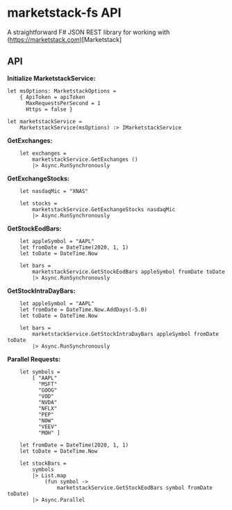 # marketstack-fs API
A straightforward F# JSON REST library for working with (https://marketstack.com)[Marketstack]

## API

**Initialize MarketstackService:**
```F#
let msOptions: MarketstackOptions =
    { ApiToken = apiToken
      MaxRequestsPerSecond = 1
      Https = false }

let marketstackService =
    MarketstackService(msOptions) :> IMarketstackService
```

**GetExchanges:**
```F#
    let exchanges =
        marketstackService.GetExchanges ()
        |> Async.RunSynchronously
```

**GetExchangeStocks:**
```F#
    let nasdaqMic = "XNAS"

    let stocks =
        marketstackService.GetExchangeStocks nasdaqMic
        |> Async.RunSynchronously
```    
    
**GetStockEodBars:**
```F#
    let appleSymbol = "AAPL"
    let fromDate = DateTime(2020, 1, 1)
    let toDate = DateTime.Now

    let bars =
        marketstackService.GetStockEodBars appleSymbol fromDate toDate
        |> Async.RunSynchronously

```

**GetStockIntraDayBars:**
```F#
    let appleSymbol = "AAPL"
    let fromDate = DateTime.Now.AddDays(-5.0)
    let toDate = DateTime.Now

    let bars =
        marketstackService.GetStockIntraDayBars appleSymbol fromDate toDate
        |> Async.RunSynchronously

```

**Parallel Requests:**
```F#
    let symbols =
        [ "AAPL"
          "MSFT"
          "GOOG"
          "VOD"
          "NVDA"
          "NFLX"
          "PEP"
          "NOW"
          "VEEV"
          "MOH" ]

    let fromDate = DateTime(2020, 1, 1)
    let toDate = DateTime.Now

    let stockBars =
        symbols
        |> List.map
            (fun symbol ->
                marketstackService.GetStockEodBars symbol fromDate toDate)
        |> Async.Parallel
```
